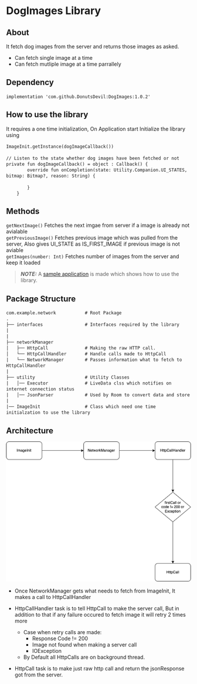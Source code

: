 # DogImages Library
## About 
It fetch dog images from the server and returns those images as asked.
- Can fetch single image at a time
- Can fetch mutliple image at a time parrallely

## Dependency
```
implementation 'com.github.DonutsDevil:DogImages:1.0.2'
```

## How to use the library
It requires a one time initialization, On Application start Initialize the library using 
```
ImageInit.getInstance(dogImageCallback())

// Listen to the state whether dog images have been fetched or not
private fun dogImageCallback() = object : Callback() {
        override fun onCompletion(state: Utility.Companion.UI_STATES, bitmap: Bitmap?, reason: String) {
           
        }
    }
```
## Methods
``getNextImage()`` Fetches the next imgae from server if a image is already not avialable <br />
``getPreviousImage()`` Fetches previous image which was pulled from the server, Also gives UI_STATE as IS_FIRST_IMAGE if previous image is not aviable<br />
``getImages(number: Int)`` Fetches number of images from the server and keep it loaded<br />

> **_NOTE:_** A [sample application](https://github.com/DonutsDevil/DogImages/tree/master/app) is made which shows how to use the library.



## Package Structure
```
com.example.network           # Root Package
.
├── interfaces                # Interfaces required by the library
|                             
|
├── networkManager             
│   ├── HttpCall              # Making the raw HTTP call.
│   └── HttpCallHandler       # Handle calls made to HttpCall
|   └── NetworkManager        # Passes information what to fetch to HttpCallHandler
|
├── utility                   # Utility Classes
|   │── Executor              # LiveData clss which notifies on internet connection status
|   │── JsonParser            # Used by Room to convert data and store
|
|── ImageInit                 # Class which need one time initialzation to use the library

```

## Architecture
<img src="https://github.com/DonutsDevil/DogImages/blob/master/resources/architecture.drawio.png"/>

- Once NetworkManager gets what needs to fetch from ImageInit, It makes a call to HttpCallHandler

- HttpCallHandler task is to tell HttpCall to make the server call, But in addition to that if any failure occured to fetch image it will retry 2 times more
  - Case when retry calls are made:
    - Response Code != 200
    - Image not found when making a server call
    - IOException
  - By Default all HttpCalls are on background thread.

- HttpCall task is to make just raw http call and return the jsonResponse got from the server.
